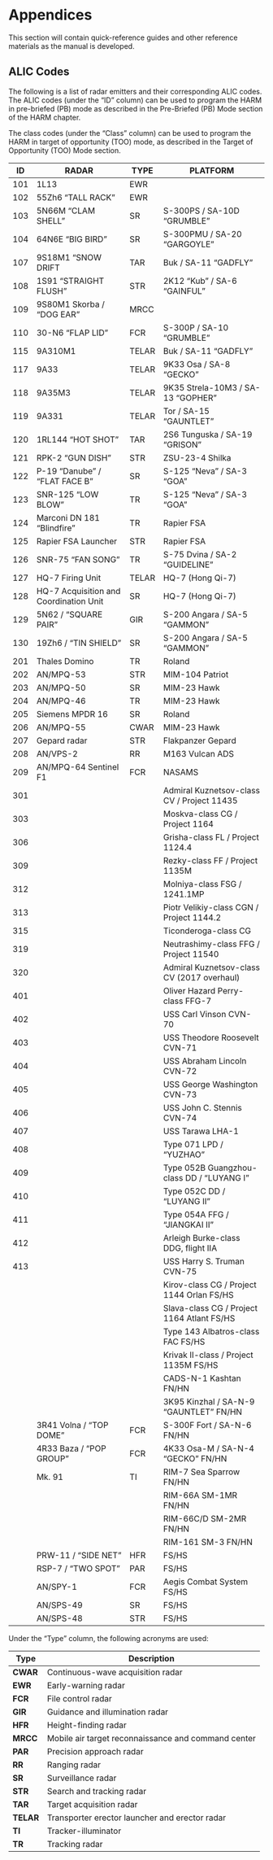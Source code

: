 # Appendices

This section will contain quick-reference guides and other reference materials as the manual is
developed.

## ALIC Codes

The following is a list of radar emitters and their corresponding ALIC codes. The ALIC codes (under
the “ID” column) can be used to program the HARM in pre-briefed (PB) mode as described in the
Pre-Briefed (PB) Mode section of the HARM chapter.

The class codes (under the “Class” column) can be used to program the HARM in target of
opportunity (TOO) mode, as described in the Target of Opportunity (TOO) Mode section.

ID  | RADAR                                     | TYPE | PLATFORM
----|-------------------------------------------|------|--------------
101 | 1L13                                      | EWR |
102 | 55Zh6 “TALL RACK”                         | EWR |
103 | 5N66M “CLAM SHELL”                        | SR | S-300PS / SA-10D “GRUMBLE”
104 | 64N6E “BIG BIRD”                          | SR | S-300PMU / SA-20 “GARGOYLE”
107 | 9S18M1 “SNOW DRIFT                        | TAR | Buk / SA-11 “GADFLY”
108 | 1S91 “STRAIGHT FLUSH”                     | STR | 2K12 “Kub” / SA-6 “GAINFUL”
109 | 9S80M1 Skorba / “DOG EAR”                 | MRCC | 
110 | 30-N6 “FLAP LID”                          | FCR | S-300P / SA-10 “GRUMBLE”
115 | 9A310M1                                   | TELAR | Buk / SA-11 “GADFLY”
117 | 9A33                                      | TELAR | 9K33 Osa / SA-8 “GECKO”
118 | 9A35M3                                    | TELAR | 9K35 Strela-10M3 / SA-13 “GOPHER”
119 | 9A331                                     | TELAR | Tor / SA-15 “GAUNTLET”
120 | 1RL144 “HOT SHOT”                         | TAR | 2S6 Tunguska / SA-19 “GRISON”
121 | RPK-2 “GUN DISH”                          | STR | ZSU-23-4 Shilka
122 | P-19 “Danube” / “FLAT FACE B”             | SR | S-125 “Neva” / SA-3 “GOA”
123 | SNR-125 “LOW BLOW”                        | TR | S-125 “Neva” / SA-3 “GOA”
124 | Marconi DN 181 “Blindfire”                | TR | Rapier FSA
125 | Rapier FSA Launcher                       | STR | Rapier FSA
126 | SNR-75 “FAN SONG”                         | TR | S-75 Dvina / SA-2 “GUIDELINE”
127 | HQ-7 Firing Unit                          | TELAR | HQ-7 (Hong Qi-7)
128 | HQ-7 Acquisition and Coordination Unit    | SR | HQ-7 (Hong Qi-7)
129 | 5N62 / “SQUARE PAIR”                      | GIR | S-200 Angara / SA-5 “GAMMON”
130 | 19Zh6 / “TIN SHIELD”                      | SR | S-200 Angara / SA-5 “GAMMON”
201 | Thales Domino                             | TR | Roland
202 | AN/MPQ-53                                 | STR | MIM-104 Patriot
203 | AN/MPQ-50                                 | SR | MIM-23 Hawk
204 | AN/MPQ-46                                 | TR | MIM-23 Hawk
205 | Siemens MPDR 16                           | SR | Roland
206 | AN/MPQ-55                                 | CWAR | MIM-23 Hawk
207 | Gepard radar                              | STR | Flakpanzer Gepard
208 | AN/VPS-2                                  | RR | M163 Vulcan ADS
209 | AN/MPQ-64 Sentinel F1                     | FCR | NASAMS
301 |                                           |       |Admiral Kuznetsov-class CV / Project 11435
303 |                                           |       |Moskva-class CG / Project 1164
306 |                                           |       |Grisha-class FL / Project 1124.4
309 |                                           |       |Rezky-class FF / Project 1135M
312 |                                           |       |Molniya-class FSG / 1241.1MP
313 |                                           |       |Piotr Velikiy-class CGN / Project 1144.2
315 |                                           |       |Ticonderoga-class CG
319 |                                           |       |Neutrashimy-class FFG / Project 11540
320 |                                           |       |Admiral Kuznetsov-class CV (2017 overhaul)
401 |                                           |       |Oliver Hazard Perry-class FFG-7
402 |                                           |       |USS Carl Vinson CVN-70
403 |                                           |       |USS Theodore Roosevelt CVN-71
404 |                                           |       |USS Abraham Lincoln CVN-72
405 |                                           |       |USS George Washington CVN-73
406 |                                           |       |USS John C. Stennis CVN-74
407 |                                           |       |USS Tarawa LHA-1
408 |                                           |       |Type 071 LPD / “YUZHAO”
409 |                                           |       |Type 052B Guangzhou-class DD / “LUYANG I”
410 |                                           |       |Type 052C DD / “LUYANG II”
411 |                                           |       |Type 054A FFG / “JIANGKAI II”
412 |                                           |       |Arleigh Burke-class DDG, flight IIA
413 |                                           |       |USS Harry S. Truman CVN-75
    |                                           |       |Kirov-class CG / Project 1144 Orlan FS/HS
    |                                           |       |Slava-class CG / Project 1164 Atlant FS/HS
    |                                           |       |Type 143 Albatros-class FAC FS/HS
    |                                           |       |Krivak II-class / Project 1135M FS/HS
    |                                           |       |CADS-N-1 Kashtan FN/HN
    |                                           |       |3K95 Kinzhal / SA-N-9 “GAUNTLET” FN/HN
    | 3R41 Volna / “TOP DOME”                   | FCR   | S-300F Fort / SA-N-6 FN/HN
    | 4R33 Baza / “POP GROUP”                   | FCR   | 4K33 Osa-M / SA-N-4 “GECKO” FN/HN
    | Mk. 91                                    | TI    |RIM-7 Sea Sparrow FN/HN
    |                                           |       |RIM-66A SM-1MR FN/HN
    |                                           |       |RIM-66C/D SM-2MR FN/HN
    |                                           |       |RIM-161 SM-3 FN/HN
    | PRW-11 / “SIDE NET”                       | HFR   |FS/HS
    | RSP-7 / “TWO SPOT”                        | PAR   |FS/HS
    | AN/SPY-1                                  | FCR   |Aegis Combat System FS/HS
    | AN/SPS-49                                 | SR    |FS/HS
    | AN/SPS-48                                 | STR   |FS/HS


Under the “Type” column, the following acronyms are used:

Type | Description
-----|---------------
**CWAR** |  Continuous-wave acquisition radar
**EWR**  | Early-warning radar
**FCR**  | File control radar
**GIR**  | Guidance and illumination radar
**HFR**  | Height-finding radar
**MRCC** |  Mobile air target reconnaissance and command center
**PAR**  | Precision approach radar
**RR**   | Ranging radar
**SR**   | Surveillance radar
**STR**  | Search and tracking radar
**TAR**  | Target acquisition radar
**TELAR**| Transporter erector launcher and erector radar
**TI**   | Tracker-illuminator
**TR**   | Tracking radar
